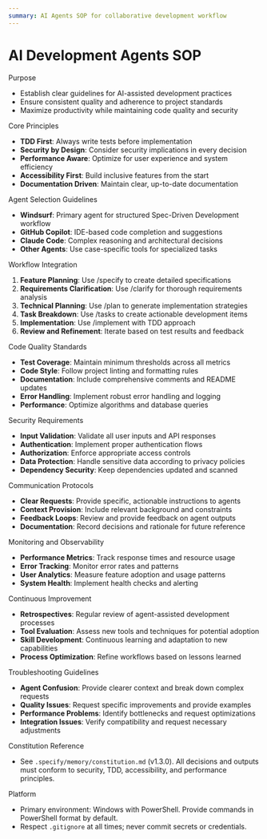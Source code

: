 ```yaml
---
summary: AI Agents SOP for collaborative development workflow
---
```


# AI Development Agents SOP

Purpose

- Establish clear guidelines for AI-assisted development practices
- Ensure consistent quality and adherence to project standards
- Maximize productivity while maintaining code quality and security

Core Principles

- **TDD First**: Always write tests before implementation
- **Security by Design**: Consider security implications in every decision
- **Performance Aware**: Optimize for user experience and system efficiency
- **Accessibility First**: Build inclusive features from the start
- **Documentation Driven**: Maintain clear, up-to-date documentation

Agent Selection Guidelines

- **Windsurf**: Primary agent for structured Spec-Driven Development workflow
- **GitHub Copilot**: IDE-based code completion and suggestions
- **Claude Code**: Complex reasoning and architectural decisions
- **Other Agents**: Use case-specific tools for specialized tasks

Workflow Integration

1. **Feature Planning**: Use /specify to create detailed specifications
2. **Requirements Clarification**: Use /clarify for thorough requirements analysis
3. **Technical Planning**: Use /plan to generate implementation strategies
4. **Task Breakdown**: Use /tasks to create actionable development items
5. **Implementation**: Use /implement with TDD approach
6. **Review and Refinement**: Iterate based on test results and feedback

Code Quality Standards

- **Test Coverage**: Maintain minimum thresholds across all metrics
- **Code Style**: Follow project linting and formatting rules
- **Documentation**: Include comprehensive comments and README updates
- **Error Handling**: Implement robust error handling and logging
- **Performance**: Optimize algorithms and database queries

Security Requirements

- **Input Validation**: Validate all user inputs and API responses
- **Authentication**: Implement proper authentication flows
- **Authorization**: Enforce appropriate access controls
- **Data Protection**: Handle sensitive data according to privacy policies
- **Dependency Security**: Keep dependencies updated and scanned

Communication Protocols

- **Clear Requests**: Provide specific, actionable instructions to agents
- **Context Provision**: Include relevant background and constraints
- **Feedback Loops**: Review and provide feedback on agent outputs
- **Documentation**: Record decisions and rationale for future reference

Monitoring and Observability

- **Performance Metrics**: Track response times and resource usage
- **Error Tracking**: Monitor error rates and patterns
- **User Analytics**: Measure feature adoption and usage patterns
- **System Health**: Implement health checks and alerting

Continuous Improvement

- **Retrospectives**: Regular review of agent-assisted development processes
- **Tool Evaluation**: Assess new tools and techniques for potential adoption
- **Skill Development**: Continuous learning and adaptation to new capabilities
- **Process Optimization**: Refine workflows based on lessons learned

Troubleshooting Guidelines

- **Agent Confusion**: Provide clearer context and break down complex requests
- **Quality Issues**: Request specific improvements and provide examples
- **Performance Problems**: Identify bottlenecks and request optimizations
- **Integration Issues**: Verify compatibility and request necessary adjustments

Constitution Reference

- See `.specify/memory/constitution.md` (v1.3.0). All decisions and outputs must conform to security, TDD, accessibility, and performance principles.

Platform

- Primary environment: Windows with PowerShell. Provide commands in PowerShell format by default.
- Respect `.gitignore` at all times; never commit secrets or credentials.
